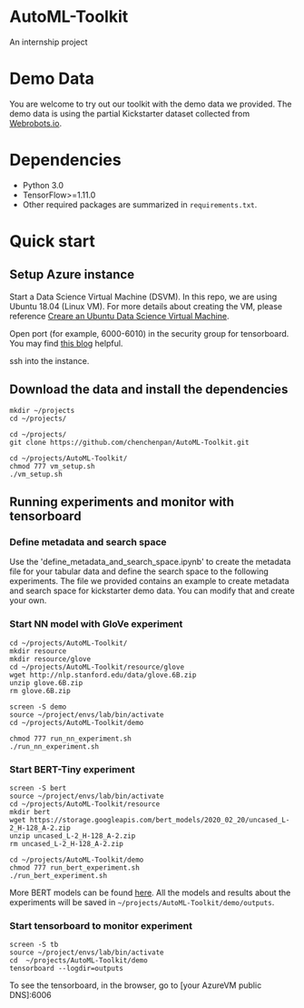 # AutoML-Toolkit
An internship project

# Demo Data

You are welcome to try out our toolkit with the demo data we provided. The demo data is using the partial Kickstarter dataset collected from [Webrobots.io](https://webrobots.io/projects/).

# Dependencies

- Python 3.0
- TensorFlow>=1.11.0
- Other required packages are summarized in `requirements.txt`.

# Quick start

## Setup Azure instance
Start a Data Science Virtual Machine (DSVM). In this repo, we are using Ubuntu 18.04 (Linux VM). For more details about creating the VM, please reference [Creare an Ubuntu Data Science Virtual Machine](https://docs.microsoft.com/en-us/azure/machine-learning/data-science-virtual-machine/dsvm-ubuntu-intro).

Open port (for example, 6000-6010) in the security group for tensorboard. You may find [this blog](https://azadehkhojandi.blogspot.com/2018/11/how-to-run-tensorboard-on-azure-vms.html) helpful.

ssh into the instance.

## Download the data and install the dependencies 
```
mkdir ~/projects
cd ~/projects/

cd ~/projects/
git clone https://github.com/chenchenpan/AutoML-Toolkit.git

cd ~/projects/AutoML-Toolkit/
chmod 777 vm_setup.sh
./vm_setup.sh
```
## Running experiments and monitor with tensorboard

### Define metadata and search space
Use the 'define_metadata_and_search_space.ipynb' to create the metadata file for your tabular data and define the search space to the following experiments. The file we provided contains an example to create metadata and search space for kickstarter demo data. You can modify that and create your own.

### Start NN model with GloVe experiment
```
cd ~/projects/AutoML-Toolkit/
mkdir resource
mkdir resource/glove
cd ~/projects/AutoML-Toolkit/resource/glove
wget http://nlp.stanford.edu/data/glove.6B.zip
unzip glove.6B.zip
rm glove.6B.zip

screen -S demo
source ~/project/envs/lab/bin/activate
cd ~/projects/AutoML-Toolkit/demo

chmod 777 run_nn_experiment.sh
./run_nn_experiment.sh

```

### Start BERT-Tiny experiment
```
screen -S bert
source ~/project/envs/lab/bin/activate
cd ~/projects/AutoML-Toolkit/resource
mkdir bert
wget https://storage.googleapis.com/bert_models/2020_02_20/uncased_L-2_H-128_A-2.zip
unzip uncased_L-2_H-128_A-2.zip
rm uncased_L-2_H-128_A-2.zip

cd ~/projects/AutoML-Toolkit/demo
chmod 777 run_bert_experiment.sh
./run_bert_experiment.sh

```

More BERT models can be found [here](https://github.com/google-research/bert). 
All the models and results about the experiments will be saved in `~/projects/AutoML-Toolkit/demo/outputs`.


### Start tensorboard to monitor experiment
```
screen -S tb
source ~/project/envs/lab/bin/activate
cd  ~/projects/AutoML-Toolkit/demo
tensorboard --logdir=outputs
```
To see the tensorboard, in the browser, go to 
[your AzureVM public DNS]:6006

